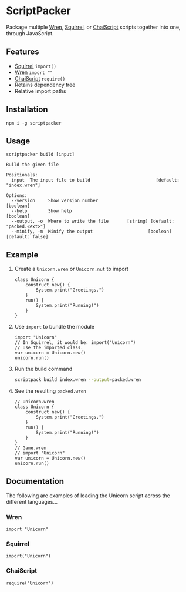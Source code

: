 # ScriptPacker

Package multiple [Wren](http://wren.io), [Squirrel](http://squirrel-lang.org/), or [ChaiScript](http://chaiscript.com/) scripts together into one, through JavaScript.

## Features

- [Squirrel](http://squirrel-lang.org) `import()`
- [Wren](http://wren.io) `import ""`
- [ChaiScript](http://chaiscript.com) `require()`
- Retains dependency tree
- Relative import paths

## Installation

```
npm i -g scriptpacker
```

## Usage

```
scriptpacker build [input]

Build the given file

Positionals:
  input  The input file to build                         [default: "index.wren"]

Options:
  --version     Show version number                                    [boolean]
  --help        Show help                                              [boolean]
  --output, -o  Where to write the file       [string] [default: "packed.<ext>"]
  --minify, -m  Minify the output                     [boolean] [default: false]
```

## Example

1. Create a `Unicorn.wren` or `Unicorn.nut` to import
	``` wren
	class Unicorn {
		construct new() {
			System.print("Greetings.")
		}
		run() {
			System.print("Running!")
		}
	}
	```

2. Use `import` to bundle the module
	``` wren
	import "Unicorn"
	// In Squirrel, it would be: import("Unicorn")
	// Use the imported class.
	var unicorn = Unicorn.new()
	unicorn.run()
	```

3. Run the build command
	``` bash
	scriptpack build index.wren --output=packed.wren
	```

4. See the resulting `packed.wren`
	``` wren
	// Unicorn.wren
	class Unicorn {
		construct new() {
			System.print("Greetings.")
		}
		run() {
			System.print("Running!")
		}
	}
	// Game.wren
	// import "Unicorn"
	var unicorn = Unicorn.new()
	unicorn.run()
	```

## Documentation

The following are examples of loading the Unicorn script across the different languages...

### Wren

``` wren
import "Unicorn"
```
### Squirrel

``` squirrel
import("Unicorn")
```

### ChaiScript

``` chaiscript
require("Unicorn")
```